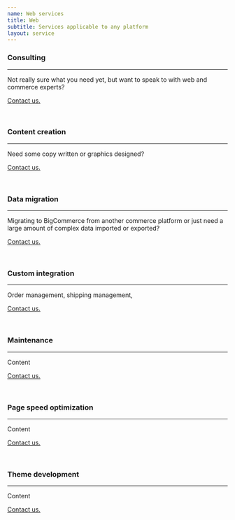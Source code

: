 ```yaml
---
name: Web services
title: Web
subtitle: Services applicable to any platform
layout: service
---
```


### Consulting

---

Not really sure what you need yet, but want to speak to with web and commerce experts?

[Contact us.](/contact/)

<br>

### Content creation

---

Need some copy written or graphics designed?

[Contact us.](/contact/)

<br>

### Data migration

---

Migrating to BigCommerce from another commerce platform or just need a large amount of complex data imported or exported?

[Contact us.](/contact/)

<br>

### Custom integration

---

Order management, shipping management,

[Contact us.](/contact/)

<br>

### Maintenance

---

Content

[Contact us.](/contact/)

<br>

### Page speed optimization

---

Content

[Contact us.](/contact/)

<br>

### Theme development

---

Content

[Contact us.](/contact/)